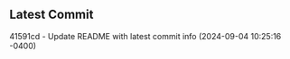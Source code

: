 
## Latest Commit
41591cd - Update README with latest commit info (2024-09-04 10:25:16 -0400) <Yunxi-Zhou>
